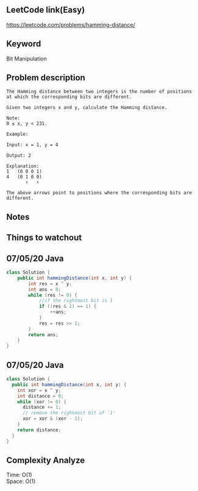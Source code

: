 ## LeetCode link(Easy)
https://leetcode.com/problems/hamming-distance/

## Keyword
Bit Manipulation

## Problem description
```
The Hamming distance between two integers is the number of positions at which the corresponding bits are different.

Given two integers x and y, calculate the Hamming distance.

Note:
0 ≤ x, y < 231.

Example:

Input: x = 1, y = 4

Output: 2

Explanation:
1   (0 0 0 1)
4   (0 1 0 0)
       ↑   ↑

The above arrows point to positions where the corresponding bits are different.
```



## Notes


## Things to watchout

## 07/05/20 Java

```java
class Solution {
    public int hammingDistance(int x, int y) {
        int res = x ^ y;
        int ans = 0;
        while (res != 0) {
            //if the rightmost bit is 1
            if ((res & 1) == 1) {
                ++ans;
            }
            res = res >> 1;
        }
        return ans;
    }
}

```

## 07/05/20 Java

```java
class Solution {
  public int hammingDistance(int x, int y) {
    int xor = x ^ y;
    int distance = 0;
    while (xor != 0) {
      distance += 1;
      // remove the rightmost bit of '1'
      xor = xor & (xor - 1);
    }
    return distance;
  }
}
```
## Complexity Analyze
Time: O(1)       \
Space: O(1) 